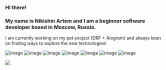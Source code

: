 ### Hi there!
### My name is Nikishin Artem and I am a beginner software developer based in Moscow, Russia.
I am currently working on my pet-project (DRF + Aiogram) and always keen on finding ways to explore the new technologies!

![image](https://img.shields.io/badge/Aiogram-%23039BE5.svg?&style=for-the-badge&logoColor=white)
![image](https://img.shields.io/badge/Django-092E20?style=for-the-badge&logo=django&logoColor=green)
![image](https://img.shields.io/badge/django%20rest-ff1709?style=for-the-badge&logo=django&logoColor=white)
![image](https://img.shields.io/badge/Nginx-009639?style=for-the-badge&logo=nginx&logoColor=white)
![image](https://img.shields.io/badge/Docker-2CA5E0?style=for-the-badge&logo=docker&logoColor=white)
![image](https://img.shields.io/badge/PostgreSQL-316192?style=for-the-badge&logo=postgresql&logoColor=white)
![image](https://img.shields.io/badge/Linux-FCC624?style=for-the-badge&logo=linux&logoColor=black)

![](https://leetcard.jacoblin.cool/artni?theme=dark&font=Harmattan)
